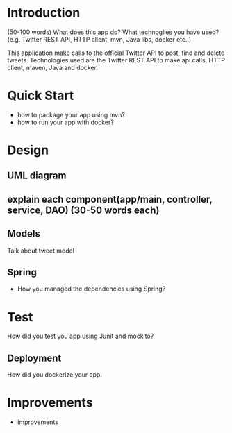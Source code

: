 # Introduction
(50-100 words)
What does this app do? What technoglies you have used? (e.g. Twitter REST API, HTTP client, mvn, Java libs, docker etc..)

This application make calls to the official Twitter API to post, find and delete tweets. Technologies used are the Twitter REST API to make api calls, HTTP client, maven, Java and docker.

# Quick Start
- how to package your app using mvn?
- how to run your app with docker?

# Design
## UML diagram

## explain each component(app/main, controller, service, DAO) (30-50 words each)

## Models
Talk about tweet model

## Spring
- How you managed the dependencies using Spring?

# Test
How did you test you app using Junit and mockito?

## Deployment
How did you dockerize your app.

# Improvements
- improvements
